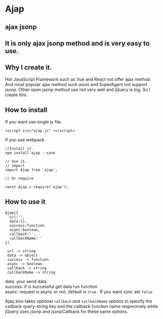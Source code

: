 # Ajap  
## ajax jsonp  
## It is only ajax jsonp method and is very easy to use.  
## Why I create it.  
Hot JavaScript Framework such as Vue and React not offer ajax method. And most popular ajax method such axios and SuperAgent not support jsonp. Other open jsonp method use not very well and jQuery is big. So I create this.
## How to install
If you want use single js file.
```
<script src="ajap.js" ></script>
```

If you use webpack.
```
//Install it.
npm install ajap --save

// Use it.
// import
import Ajap from 'ajap';

// Or require

const Ajap = require('ajap');

```
## How to use it 
```
Ajap({ 
  url:'',
  data:{},
  success:function
  async:boolean,
  callback:'',
  callbackName:''
})
 
 url -> string
 data -> object
 success -> function
 async -> boolean
 callback -> string
 callbackName -> string
```  

data: your send data  
success: if is successful get data run function  
async: request is async or not, default is `true` . If you want sync set `false`  
  
Ajap also takes optional `callback` and `callbackName` options to specify the callback query-string key and the callback function name respectively while jQuery uses jsonp and jsonpCallback for these same options.